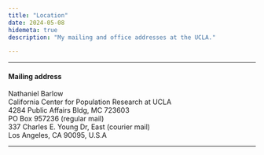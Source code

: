 ```yaml
---
title: "Location"
date: 2024-05-08
hidemeta: true
description: "My mailing and office addresses at the UCLA."

---
```


---

#### Mailing address

Nathaniel Barlow  
California Center for Population Research at UCLA  
4284 Public Affairs Bldg, MC 723603  
PO Box 957236 (regular mail)  
337 Charles E. Young Dr, East (courier mail)  
Los Angeles, CA 90095, U.S.A

---






